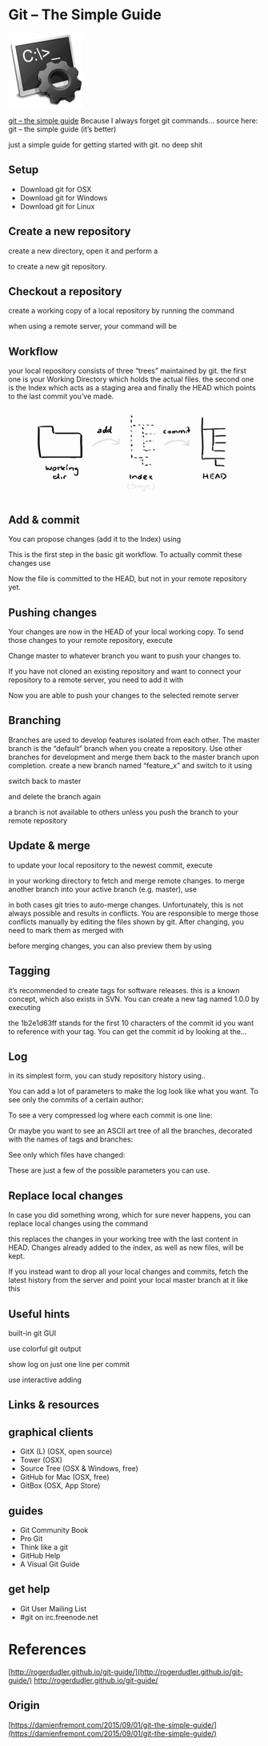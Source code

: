 Git – The Simple Guide
======
 
![alt text](screenshots/160523003331608.png)
 
[git – the simple guide](http://rogerdudler.github.io/git-guide/)
Because I always forget git commands… source here: git – the simple guide (it’s better)
 

  
just a simple guide for getting started with git. no deep shit
 
## Setup
 
* Download git for OSX
* Download git for Windows
* Download git for Linux
 
## Create a new repository
 
create a new directory, open it and perform a
 
to create a new git repository.
 
## Checkout a repository
 
create a working copy of a local repository by running the command
 
when using a remote server, your command will be
 
## Workflow
 
your local repository consists of three “trees” maintained by git. the first one is your Working Directory which holds the actual files. the second one is the Index which acts as a staging area and finally the HEAD which points to the last commit you’ve made.
 
![alt text](screenshots/160523003332233.png)
 

 
## Add & commit
 
You can propose changes (add it to the Index) using
 
This is the first step in the basic git workflow. To actually commit these changes use
 
Now the file is committed to the HEAD, but not in your remote repository yet.
 
## Pushing changes
 
Your changes are now in the HEAD of your local working copy. To send those changes to your remote repository, execute
 
Change master to whatever branch you want to push your changes to.
 
If you have not cloned an existing repository and want to connect your repository to a remote server, you need to add it with
 
Now you are able to push your changes to the selected remote server
 
## Branching
 
Branches are used to develop features isolated from each other. The master branch is the “default” branch when you create a repository. Use other branches for development and merge them back to the master branch upon completion.
create a new branch named “feature_x” and switch to it using
 
switch back to master
 
and delete the branch again
 
a branch is not available to others unless you push the branch to your remote repository
 
## Update & merge
 
to update your local repository to the newest commit, execute
 
in your working directory to fetch and merge remote changes.
to merge another branch into your active branch (e.g. master), use
 
in both cases git tries to auto-merge changes. Unfortunately, this is not always possible and results in conflicts. You are responsible to merge those conflicts manually by editing the files shown by git. After changing, you need to mark them as merged with
 
before merging changes, you can also preview them by using
 
## Tagging
 
it’s recommended to create tags for software releases. this is a known concept, which also exists in SVN. You can create a new tag named 1.0.0 by executing
 
the 1b2e1d63ff stands for the first 10 characters of the commit id you want to reference with your tag. You can get the commit id by looking at the…
 
## Log
 
in its simplest form, you can study repository history using..
 
You can add a lot of parameters to make the log look like what you want. To see only the commits of a certain author:
 
To see a very compressed log where each commit is one line:
 
Or maybe you want to see an ASCII art tree of all the branches, decorated with the names of tags and branches:
 
See only which files have changed:
 
These are just a few of the possible parameters you can use.
 
## Replace local changes
  
In case you did something wrong, which for sure never happens, you can replace local changes using the command
 
this replaces the changes in your working tree with the last content in HEAD. Changes already added to the index, as well as new files, will be kept.
 
If you instead want to drop all your local changes and commits, fetch the latest history from the server and point your local master branch at it like this
 
## Useful hints
 
built-in git GUI
 
use colorful git output
 
show log on just one line per commit
 
use interactive adding
 
## Links & resources
 
## graphical clients
 
* GitX (L) (OSX, open source)
* Tower (OSX)
* Source Tree (OSX & Windows, free)
* GitHub for Mac (OSX, free)
* GitBox (OSX, App Store)
 
## guides
 
* Git Community Book
* Pro Git
* Think like a git
* GitHub Help
* A Visual Git Guide
 
## get help
 
* Git User Mailing List
* #git on irc.freenode.net
 
# References
 
[http://rogerdudler.github.io/git-guide/](http://rogerdudler.github.io/git-guide/)
http://rogerdudler.github.io/git-guide/
 
 
## Origin
[https://damienfremont.com/2015/09/01/git-the-simple-guide/](https://damienfremont.com/2015/09/01/git-the-simple-guide/)
 

